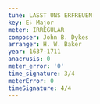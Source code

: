 ```yaml
---
tune: LASST UNS ERFREUEN
key: E♭ Major
meter: IRREGULAR
composer: John B. Dykes
arranger: H. W. Baker
year: 1637-1711
anacrusis: 0
meter_error: '0'
time_signature: 3/4
meterError: 0
timeSignature: 4/4
---
```

